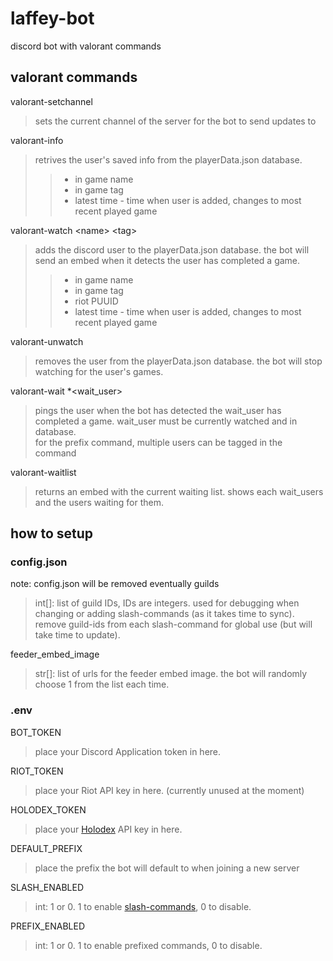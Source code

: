 # laffey-bot
discord bot with valorant commands

## valorant commands
valorant-setchannel
> sets the current channel of the server for the bot to send updates to

valorant-info
> retrives the user's saved info from the playerData.json database.
> > - in game name
> > - in game tag
> > - latest time - time when user is added, changes to most recent played game  

valorant-watch <name\> <tag\>
> adds the discord user to the playerData.json database. the bot will send an embed when it detects the user has completed a game.  
> > - in game name
> > - in game tag
> > - riot PUUID
> > - latest time - time when user is added, changes to most recent played game

valorant-unwatch
> removes the user from the playerData.json database. the bot will stop watching for the user's games.


valorant-wait *<wait_user\>
> pings the user when the bot has detected the wait_user has completed a game. wait_user must be currently watched and in database.\
> for the prefix command, multiple users can be tagged in the command

valorant-waitlist
> returns an embed with the current waiting list. shows each wait_users and the users waiting for them.

## how to setup
### config.json
note: config.json will be removed eventually
guilds
> int[]: list of guild IDs, IDs are integers. used for debugging when changing or adding slash-commands (as it takes time to sync). remove guild-ids from each slash-command for global use (but will take time to update).

feeder_embed_image
> str[]: list of urls for the feeder embed image. the bot will randomly choose 1 from the list each time.

### .env
BOT_TOKEN
> place your Discord Application token in here.

RIOT_TOKEN
> place your Riot API key in here. (currently unused at the moment)

HOLODEX_TOKEN
> place your [Holodex](https://holodex.net/) API key in here.

DEFAULT_PREFIX
> place the prefix the bot will default to when joining a new server

SLASH_ENABLED
> int: 1 or 0. 1 to enable [slash-commands](https://discord.com/blog/slash-commands-are-here), 0 to disable.

PREFIX_ENABLED
> int: 1 or 0. 1 to enable prefixed commands, 0 to disable.